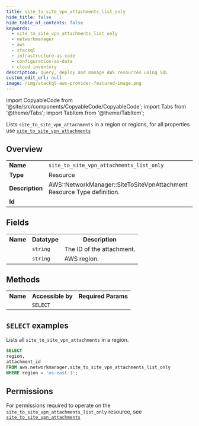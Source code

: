 ```yaml
---
title: site_to_site_vpn_attachments_list_only
hide_title: false
hide_table_of_contents: false
keywords:
  - site_to_site_vpn_attachments_list_only
  - networkmanager
  - aws
  - stackql
  - infrastructure-as-code
  - configuration-as-data
  - cloud inventory
description: Query, deploy and manage AWS resources using SQL
custom_edit_url: null
image: /img/stackql-aws-provider-featured-image.png
---
```


import CopyableCode from '@site/src/components/CopyableCode/CopyableCode';
import Tabs from '@theme/Tabs';
import TabItem from '@theme/TabItem';

Lists <code>site_to_site_vpn_attachments</code> in a region or regions, for all properties use <a href="/services/serviceName/site_to_site_vpn_attachments/"><code>site_to_site_vpn_attachments</code></a>

## Overview
<table>
<tbody>
<tr><td><b>Name</b></td><td><code>site_to_site_vpn_attachments_list_only</code></td></tr>
<tr><td><b>Type</b></td><td>Resource</td></tr>
<tr><td><b>Description</b></td><td>AWS::NetworkManager::SiteToSiteVpnAttachment Resource Type definition.</td></tr>
<tr><td><b>Id</b></td><td><CopyableCode code="aws.networkmanager.site_to_site_vpn_attachments_list_only" /></td></tr>
</tbody>
</table>

## Fields
<table>
<tbody>
<tr><th>Name</th><th>Datatype</th><th>Description</th></tr><tr><td><CopyableCode code="attachment_id" /></td><td><code>string</code></td><td>The ID of the attachment.</td></tr>
<tr><td><CopyableCode code="region" /></td><td><code>string</code></td><td>AWS region.</td></tr>
</tbody>
</table>

## Methods

<table>
<tbody>
  <tr>
    <th>Name</th>
    <th>Accessible by</th>
    <th>Required Params</th>
  </tr>
  <tr>
    <td><CopyableCode code="list_resources" /></td>
    <td><code>SELECT</code></td>
    <td><CopyableCode code="region" /></td>
  </tr>
</tbody>
</table>

## `SELECT` examples
Lists all <code>site_to_site_vpn_attachments</code> in a region.
```sql
SELECT
region,
attachment_id
FROM aws.networkmanager.site_to_site_vpn_attachments_list_only
WHERE region = 'us-east-1';
```


## Permissions

For permissions required to operate on the <code>site_to_site_vpn_attachments_list_only</code> resource, see <a href="/services/networkmanager/site_to_site_vpn_attachments/#permissions"><code>site_to_site_vpn_attachments</code></a>

